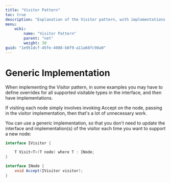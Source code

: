 ```yaml
---
title: "Visitor Pattern"
toc: true
description: "Explanation of the Visitor pattern, with implementations in C#"
menu:
    wiki:
        name: "Visitor Pattern"
        parent: "net"
        weight: 30
guid: "1e951dcf-45fe-4088-b8f9-a11a68fc98a0"
---
```


# Generic Implementation

When implementing the Visitor pattern, in some examples you may have to define overrides for all supported visitable types in the interface, and then have implementations.

If visiting each node simply involves invoking Accept on the node, passing in the visitor implementation, then that's a lot of unnecessary work.

You can use a generic implementation, so that you don't need to update the interface and implementation(s) of the visitor each time you want to support a new node:

```csharp
interface IVisitor {

    T Visit<T>(T node) where T : INode;
}

interface INode {
    void Accept(IVisitor visitor);
}
```
